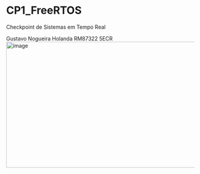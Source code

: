 # CP1_FreeRTOS
Checkpoint de Sistemas em Tempo Real

Gustavo Nogueira Holanda RM87322 5ECR
<img width="890" height="337" alt="image" src="https://github.com/user-attachments/assets/594b2e27-37de-4e9d-b16b-2cec67068b9e" />
